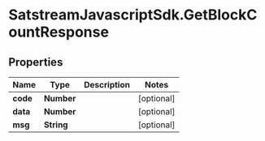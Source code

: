 # SatstreamJavascriptSdk.GetBlockCountResponse

## Properties
Name | Type | Description | Notes
------------ | ------------- | ------------- | -------------
**code** | **Number** |  | [optional] 
**data** | **Number** |  | [optional] 
**msg** | **String** |  | [optional] 
